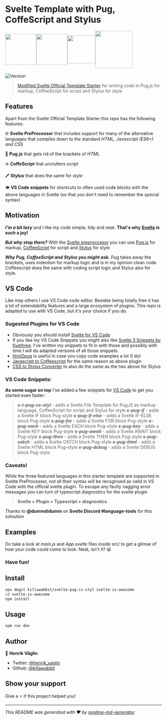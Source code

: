 <h1>Svelte Template with Pug, CoffeScript and Stylus
</h1>
<span style="display: flex;flex-direction:row;align-items:center;
align-content: space-between;">
  <a href="https://svelte.dev"><img src="https://raw.githubusercontent.com/sveltejs/svelte/master/site/static/svelte-logo.svg" width="100" height="100"></a>
  <a href="https://pugjs.org">
    <img src="https://cdn.rawgit.com/pugjs/pug-logo/eec436cee8fd9d1726d7839cbe99d1f694692c0c/SVG/pug-final-logo-_-colour-128.svg" width="100" height="100">
  </a>
  <a href="http://coffeescript.org/">
    <img src="https://raw.githubusercontent.com/jashkenas/coffeescript/master/documentation/site/icon.svg" width="90">
  </a>
  <a href="https://stylus-lang.com/">
    <img src="https://stylus-lang.com/img/stylus-logo.svg" width="120">
  </a>
</span>
<br />
<span align="center">
  <img alt="Version" src="https://img.shields.io/badge/version-0.5.0-blue.svg?cacheSeconds=2592000" />
  <a href="https://github.com/killawabbit/svelte-pug-cs-styl#readme" target="_blank">
</span>

> Modified [Svelte Official Template Starter](https://github.com/sveltejs/template) for writing code in Pug.js for markup, CoffeeScript for script and Stylus for style

## Features
Apart from the Svelte Official Template Starter this repo has the following features:

:globe_with_meridians: **Svelte PreProcessor** that includes support for many of the alternative languages that compiles down to the standard *HTML, Javascript (ES6+) and CSS*

:dog: **Pug.js** that gets rid of the brackets of *HTML*

:coffee: **CoffeScript** that unclutters *script*

:pen: **Stylus** that does the same for *style*

:eye: **VS Code snippets** for shortcuts to often used code blocks with the above languages in Svelte (so that you don't need to remember the special syntax)


## Motivation

***I'm a bit lazy*** and I like my code simple, tidy and neat. **That's why [Svelte](https://svelte.dev) is such a joy!**

***But why stop there?*** 
With the [Svelte preproccesor](https://github.com/sveltejs/svelte-preprocess) you can use [Pug.js](https://pugjs.org/) for markup, [CoffeeScript](http://coffeescript.org/) for script and [Stylus](https://stylus-lang.com/) for style

***Why Pug, CoffeeScript and Stylus you might ask.***
Pug takes away the brackets, uses indention for markup logic and is in my opinion clean code. Coffeescript does the same with coding script logic and Stylus also for style.

## VS Code

Like may others I use VS Code code editor. Besides being totally free it has a lot of extendability features and a large ecosystem of plugins. This repo is adapted to use with VS Code, but it's your choice if you do.

### Sugested Plugins for VS Code

- Obviously you should install [Svelte for VS Code](https://marketplace.visualstudio.com/items?itemName=svelte.svelte-vscode)
- If you like my VS Code 
Snippets you might also like [Svelte 3 Snippets by fivethree](https://marketplace.visualstudio.com/items?itemName=fivethree.vscode-svelte-snippets). I've written my snippets to fit in with those and possibly with time I will do adapted versions of all those snippets.
- [html2pug](https://marketplace.visualstudio.com/items?itemName=dbalas.vscode-html2pug) is useful in case you copy code examples a lot (I do)
- [Javascript to Coffeescript](https://marketplace.visualstudio.com/items?itemName=lucaprevi.js-to-coffee) for the same reason as above plugin
- [CSS to Stylus Converter](https://marketplace.visualstudio.com/items?itemName=konstantinkai.vscode-css-to-stylus) to also do the same as the two above for Stylus

### VS Code Snippets:

**As some sugar on top** I've added a few snippets for [VS Code](https://code.visualstudio.com/) to get you started even faster:

> ***s-t-pug-cs-styl*** - adds a Svelte File Template for PugJS as markup language, CoffeeScript for script and Stylus for style
***s-pug-if*** - adds a Svelte IF block Pug-style
***s-pug-if-else*** - adds a Svelte IF-ELSE block Pug-style
***s-pug-for*** - adds a Svelte FOR block Pug-style
***s-pug-each*** - adds a Svelte EACH block Pug-style
***s-pug-key*** - adds a Svelte KEY block Pug-style
***s-pug-await*** - adds a Svelte AWAIT block Pug-style
***s-pug-then*** - adds a Svelte THEN block Pug-style
***s-pug-catch*** - adds a Svelte CATCH block Pug-style
***s-pug-html*** - adds a Svelte HTML block Pug-style
***s-pug-debug*** - adds a Svelte DEBUG block Pug-style

### Caveats!

While the three featured languages in this starter template are supported in Svelte PreProcessor, not all their syntax will be recognised as valid in VS Code with the official svelte plugin. To escape any faulty nagging error messages you can turn of typescript diagnostics for the svelte plugin 

> **Svelte > Plugin > Typescript > diagnostics**

Thanks to **@dummdidumm** on **Svelte Discord #language-tools** for this soloution

## Examples
Do take a look at *main.js* and *App.svelte* files inside src/ to get a glimse of how your code could come to look. Neat, isn't it? :smiley:

<h3>Have fun!</h3> 

## Install

```sh
npx degit killawabbit/svelte-pug-cs-styl svelte-is-awesome
cd svelte-is-awesome
npm install
```

## Usage

```sh
npm run dev
```

## Author

👤 **Henrik Våglin**

* Twitter: [@henrik\_vaglin](https://twitter.com/henrik\_vaglin)
* Github: [@killawabbit](https://github.com/killawabbit)

## Show your support

Give a ⭐️ if this project helped you!

***
_This README was generated with ❤️ by [readme-md-generator](https://github.com/kefranabg/readme-md-generator)_